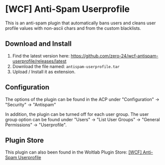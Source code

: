 # [WCF] Anti-Spam Userprofile

This is an anti-spam plugin that automatically bans users and cleans user profile values with non-ascii chars and from the custom blacklists.

## Download and Install

1. Find the latest version here: https://github.com/zero-24/wcf-antispam-userprofile/releases/latest
2. Download the file named: `antispam-userprofile.tar`
3. Upload / Install it as extension.

## Configuration

The options of the plugin can be found in the ACP under "Configuration" -> "Security" -> "Antispam"

In addition, the plugin can be turned off for each user group. The user group option can be found under "Users" -> "List User Groups" -> "General Permissions" -> "Userprofile".

## Plugin Store

This plugin can also been found in the Woltlab Plugin Store: [[WCF] Anti-Spam Userprofile](https://pluginstore.woltlab.com/file/3084-wcf-anti-spam-benutzerprofil/)
